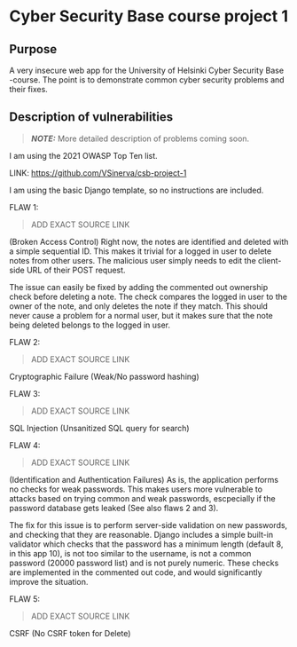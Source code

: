 # Cyber Security Base course project 1

## Purpose

A very insecure web app for the University of Helsinki Cyber Security Base -course.
The point is to demonstrate common cyber security problems and their fixes.

## Description of vulnerabilities

> **_NOTE:_** More detailed description of problems coming soon.

I am using the 2021 OWASP Top Ten list.

LINK: https://github.com/VSinerva/csb-project-1

I am using the basic Django template, so no instructions are included.

FLAW 1:
> ADD EXACT SOURCE LINK

(Broken Access Control) Right now, the notes are identified and deleted with a simple sequential ID.
This makes it trivial for a logged in user to delete notes from other users.
The malicious user simply needs to edit the client-side URL of their POST request.

The issue can easily be fixed by adding the commented out ownership check before deleting a note.
The check compares the logged in user to the owner of the note, and only deletes the note if they match.
This should never cause a problem for a normal user, but it makes sure that the note being deleted
belongs to the logged in user.

FLAW 2:
> ADD EXACT SOURCE LINK

Cryptographic Failure (Weak/No password hashing)

FLAW 3:
> ADD EXACT SOURCE LINK

SQL Injection (Unsanitized SQL query for search)

FLAW 4:
> ADD EXACT SOURCE LINK

(Identification and Authentication Failures) As is, the application performs no checks for weak passwords.
This makes users more vulnerable to attacks based on trying common and weak passwords, escpecially if the password database gets leaked (See also flaws 2 and 3).

The fix for this issue is to perform server-side validation on new passwords, and checking that they are reasonable.
Django includes a simple built-in validator which checks that the password has a minimum length (default 8, in this app 10), is not too similar to the username, is not a common password (20000 password list) and is not purely numeric.
These checks are implemented in the commented out code, and would significantly improve the situation.

FLAW 5:
> ADD EXACT SOURCE LINK

CSRF (No CSRF token for Delete)
